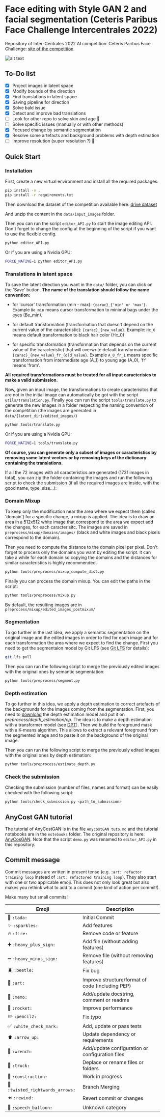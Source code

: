 # Face editing with Style GAN 2 and facial segmentation (Ceteris Paribus Face Challenge Intercentrales 2022)

Repository of Inter-Centrales 2022 AI competition: Ceteris Paribus Face Challenge: [site of the competition](https://transfer-learning.org/competition.html).

![alt text](assets/figures/compet_img.png)

## To-Do list

- [x] Project images in latent space
- [x] Modify bounds of the direction
- [x] Find translations in latent space
- [x] Saving pipeline for direction
- [x] Solve bald issue
- [x] Detect and improve bad translations
- [ ] Look for other repo to solve skin and age :construction:
- [ ] Solve specific issues (manually or with other methods)
- [x] Focused change by semantic segmentation
- [x] Resolve some artefacts and background problems with depth estimation
- [ ] Improve resolution (super resolution ?) :construction:

## Quick Start

### Installation

First, create a new virtual environment and install all the required packages:

```bash
pip install -e .
pip install -r requirements.txt
```

Then download the dataset of the competition available here: [drive dataset](https://drive.google.com/drive/folders/1-R1863MV8CuCjmycsLy05Uc6bdkWfuOP?usp=sharing)

And unzip the content in the `data/input_images` folder.

Then you can run the script `editor_API.py` to start the image editing API. Don't forget to change the config at the beginning of the script if you want to use the flexible config.

```bash
python editor_API.py
```

Or if you are using a Nvidia GPU:

```bash
FORCE_NATIVE=1 python editor_API.py
```

### Translations in latent space

To save the latent direction you want in the `data/` folder, you can click on the 'Save' button. **The name of the translation should follow the name convention:**

- for 'cursor' transformation (min - max): `{carac}_{'min' or 'max'}`. Example `Be_min` means cursor transformation to minimal bags under the eyes (Be_min).

- for default transformation (transformation that doesn't depend on the current value of the caracteristic): `{carac}_{new_value}`. Example: `Hc_0` means default transformation to black hair color (Hc_0)

- for specific transformation (transformation that depends on the current value of the caracteristic) that will overwrite default transformation: `{carac}_{new_value}_fr_{old_value}`. Example `A_0_fr_1` means specific transformation from intermediate age (A_1) to young age (A_0), 'fr' means 'from'.

**All required transformations must be treated for all input caracterisics to make a valid submission.**

Now, given an input image, the transformations to create caracterisitcs that are not in the initial image can automatically be got with the script `utils/translation.py`. Finally you can run the script `tools/translate.py` to generate the new images in a folder respecting the naming convention of the competition (the images are generated in `data/{latent_dir}/edited_images/`)

```bash
python tools/translate.py
```

Or if you are using a Nvidia GPU:

```bash
FORCE_NATIVE=1 tools/translate.py
```

**Of course, you can generate only a subset of images or caracteristics by removing some latent vectors or by removing keys of the dictionary containing the translations.**

If all the 72 images with all caracteristics are generated (1731 images in total), you can zip the folder containing the images and run the following script to check the submission (if all the required images are inside, with the good name, type, size...):

### Domain Mixup

To keep only the modification near the area where we expect them (called 'domain') for a specific change, a mixup is applied. The idea is to draw an area in a 512x512 white image that correspond to the area we expect add the changes, for each caracterisitc. The images are saved in `preprocess/mixup/domains/images/` (black and white images and black pixels correspond to the domain).

Then you need to compute the distance to the domain pixel per pixel. Don't forget to process only the domains you want by editing the script. It can take a while for each domain so copying the domains and the distances for similar caracteristics is highly recommended.

```bash
python tools/preprocess/mixup_compute_dist.py
```

Finally you can process the domain mixup. You can edit the paths in the script:

```bash
python tools/preprocess/mixup.py
```

By default, the resulting images are in `preprocess/mixup/edited_images_postmixum/`

### Segmentation

To go further in the last idea, we apply a semantic segmentation on the original image and the edited images in order to find for each image and for each transformation the area where we expect to find the change. First you need to get the segmentaion model by Git LFS (see [Git LFS](https://git-lfs.github.com/) for details):

```bash
git lfs pull
```

Then you can run the following script to merge the previously edited images with the original ones by semantic segmentation:

```bash
python tools/preprocess/segment.py
```

### Depth estimation

To go further in this idea, we apply a depth estimation to correct artefacts of the backgrounds for the images coming from the segmentation. First, you need to [download](https://drive.google.com/file/d/1vnuhoMc6caF-buQQ4hK0CeiMk9SjwB-G/view) the depth estimation model and put it on *preprocess/depth_estimation/cp*.
The idea is to make a depth estimation with a transformer model (see [DPT](https://github.com/isl-org/DPT)). Then we build the foreground mask with a K-means algorithm. This allows to extract a relevant foreground from the segmented image and to paste it on the background of the original image. 

Then you can run the following script to merge the previously edited images with the original ones by depth estimation:

```bash
python tools/preprocess/estimate_depth.py
```

### Check the submission

Checking the submission (number of files, names and format) can be easily checked with the following script:

```bash
python tools/check_submission.py <path_to_submission>
```

## AnyCost GAN tutorial

The tutorial of AnyCostGAN is in the file `AnycostGAN tuto.md` and the tutorial notebooks are in the `notebooks` folder. The original repository is here: [AnyCosGAN](https://github.com/mit-han-lab/anycost-gan). Note that the script `demo.py` was renamed to `editor_API.py` in this repository.

## Commit message

Commit messages are written in present tense (e.g. `:art: refactor training loop` instead of `:art: refactored training loop`).
They also start with one or two applicable emoji. This does not only look great but also makes you rethink what to add to a commit (one kind of action per commit!).

Make many but small commits!

| Emoji                                                     | Description                                      |
| --------------------------------------------------------- | ------------------------------------------------ |
| :tada: `:tada:`                                           | Initial Commit                                   |
| :sparkles: `:sparkles:`                                   | Add features                                     |
| :fire: `:fire:`                                           | Remove code or feature                           |
| :heavy_plus_sign: `:heavy_plus_sign:`                     | Add file (without adding features)               |
| :heavy_minus_sign: `:heavy_minus_sign:`                   | Remove file (without removing features)          |
| :beetle: `:beetle:`                                       | Fix bug                                          |
| :art: `:art:`                                             | Improve structure/format of code (including PEP) |
| :memo: `:memo:`                                           | Add/update docstring, comment or readme          |
| :rocket: `:rocket:`                                       | Improve performance                              |
| :pencil2: `:pencil2:`                                     | Fix typo                                         |
| :white_check_mark: `:white_check_mark:`                   | Add, update or pass tests                        |
| :arrow_up: `:arrow_up:`                                   | Update dependency or requirements                |
| :wrench: `:wrench:`                                       | Add/update configuration or configuration files  |
| :truck: `:truck:`                                         | Deplace or rename files or folders               |
| :construction: `:construction:`                           | Work in progress                                 |
| :twisted_rightwards_arrows: `:twisted_rightwards_arrows:` | Branch Merging                                   |
| :rewind: `:rewind:`                                       | Revert commit or changes                         |
| :speech_balloon: `:speech_balloon:`                       | Unknown category                                 |
